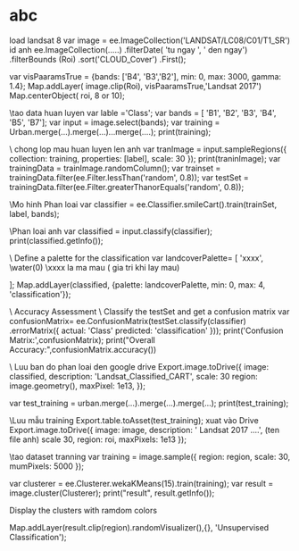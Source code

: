 # abc
load landsat 8
var image = ee.ImageCollection('LANDSAT/LC08/C01/T1_SR') id anh  ee.ImageCollection(.....)
.filterDate( 'tu ngay ', ' den ngay')
.filterBounds (Roi)
.sort('CLOUD_Cover')
.First();

var visPaaramsTrue = {bands: ['B4', 'B3','B2'], min: 0, max: 3000, gamma: 1.4};
Map.addLayer( image.clip(Roi), visPaaramsTrue,'Landsat 2017')
Map.centerObject( roi, 8 or 10);


\\tao data huan luyen
var lable ='Class';
var bands = [ 'B1',  'B2',  'B3',  'B4',  'B5',  'B7'];
var input = image.select(bands);
var training = Urban.merge(...).merge(...)...merge(....);
print(training);


\\ chong lop mau huan luyen len anh
var tranImage = input.sampleRegions({
collection: training,
properties: [label],
scale: 30
});
print(traninImage);
var trainingData = trainImage.randomColumn();
var trainset = trainingData.filter(ee.Filter.lessThan('random', 0.8));
var testSet = trainingData.filter(ee.Filter.greaterThanorEquals('random', 0.8));


\\Mo hinh Phan loai
var classifier = ee.Classifier.smileCart().train(trainSet, label, bands);

\\Phan loai anh
var classified = input.classify(classifier);
print(classified.getInfo());

\\ Define a palette for the classification
var landcoverPalette= [
 'xxxx',   \\water(0)                         \\xxxx la ma mau ( gia tri khi lay mau)

];
Map.addLayer(classified, {palette: landcoverPalette, min: 0, max: 4, 'classification'});





\\ Accuracy Assessment
\\ Classify the testSet and get a confusion matrix
var confusionMatrix= ee.ConfusionMatrix(testSet.classify(classifier)
.errorMatrix({
  actual: 'Class'
  predicted: 'classification'
}));
print('Confusion Matrix:',confusionMatrix);
print("Overall Accuracy:",confusionMatrix.accuracy())

\\ Luu ban do phan loai den google drive
Export.image.toDrive({
image: classified,
description: 'Landsat_Classified_CART',
scale: 30
region: image.geometry(),
maxPixel: 1e13,
});



var test_training = urban.merge(...).merge(...).merge(...);
print(test_training);

\\Luu mẫu training 
Export.table.toAsset(test_training);
xuat vào Drive 
Export.image.toDrive({
image: image,
description: ' Landsat 2017 ....',               (ten file anh)
scale 30,
region: roi,
maxPixels: 1e13
});

\\tao dataset tranning
var training = image.sample({
region: region,
scale: 30,
mumPixels: 5000
});

var clusterer = ee.Clusterer.wekaKMeans(15).train(training);
 var result = image.cluster(Clusterer);
print("result", result.getInfo());


Display the clusters with ramdom colors

Map.addLayer(result.clip(region).randomVisualizer(),{}, 'Unsupervised Classification');

